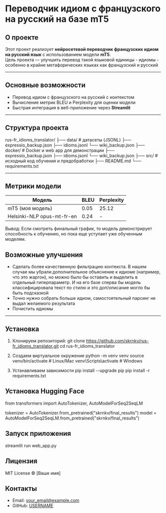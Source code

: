 # Переводчик идиом с французского на русский на базе mT5



## О проекте

Этот проект реализует **нейросетевой переводчик французских идиом на русский язык** с использованием модели **mT5**.  
Цель проекта — улучшить перевод такой языковой единицы - идиомы - особенно в крайне метафорических языках как французский и русский

---

## Основные возможности
- Перевод идиом с французского на русский с контекстом  
- Вычисление метрик BLEU и Perplexity для оценки модели  
- Быстрая интеграция в веб-приложение через **Streamlit**  

---

## Структура проекта
rus-fr_idioms_translator/
├── data/ # датасеты (JSONL)
    ├── expressio_backup.json
    ├── idioms.jsonl
    └── wiki_backup.json
├── docker/ # Docker и web app для демонстрации
    ├── expressio_backup.json
    ├── idioms.jsonl
    └── wiki_backup.json
├── src/ # исходный код обучения и предобработки
├── README.md
└── requirements.txt

---

## Метрики модели

| Модель                     | BLEU  | Perplexity |
|----------------------------|-------|------------|
| mT5 (моя модель)           | 0.05  | 25.12      |
| Helsinki-NLP opus-mt-fr-en | 0.24  | -          |


Вывод: Если смотреть финальный график, то модель демонстрирует способность к обучению, но пока еще уступает уже обученным моделям.

## Возможные улучшения

- Сделать более качественную фильтрацию контекста. В нашем случае мы убрали дополнительное объяснение к идиоме (например, что это жаргон), но можно было бы оставить и выделить в отдельный гиперпараметр. И на его базе сперва бы модель классифицировала текст по стилю и это доп/описание могло бы быть подсказкой
- Точно нужно собрать больше идиом, самостоятельный парсинг не выдал желаемого результата
- Почистить идиомы

---

## Установка

1. Клонируем репозиторий:
git clone https://github.com/skrnkv/rus-fr_idioms_translator.git
cd rus-fr_idioms_translator

2. Создаем виртуальное окружение
python -m venv venv
source venv/bin/activate    # Linux/Mac
venv\Scripts\activate       # Windows

3. Устанавливаем зависимости
pip install --upgrade pip
pip install -r requirements.txt

## Установка Hugging Face
from transformers import AutoTokenizer, AutoModelForSeq2SeqLM

tokenizer = AutoTokenizer.from_pretrained("skrnkv/final_results")
model = AutoModelForSeq2SeqLM.from_pretrained("skrnkv/final_results")

## Запуск приложения
streamlit run web_app.py



## Лицензия

MIT License © [Ваше имя]

## Контакты

- Email: your_email@example.com  
- GitHub: [USERNAME](https://github.com/USERNAME)
